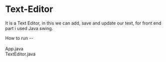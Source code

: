 # Text-Editor
It is a Text Editor, in this we can add, save and update our text, for front end part i used Java swing.

How to run -- <br>
<br>
App.java <br>
TextEditor.java

